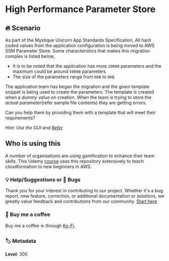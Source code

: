 # High Performance Parameter Store

## 🔥 Scenario

As part of the Mystique Unicorn App Standards Specification, All hard coded values from the application configuration is being moved
to AWS SSM Parameter Store. Some characteristics that makes this migration complex is listed below,

- It is to be noted that the application has more `20000` parameters and the maximum could be around `50000` parameters
- The size of the parameters range from `6KB` to `8KB`

The application team has began the migration and the given template snippet is being used to create the parameters. The template is created when a _dummy value_ on creation. When the team is trying to store the _actual parameter_(refer sample file contents) they are getting errors.

Can you help them by providing them with a template that will meet their requirements?

<cite>Hint: Use the GUI and [Refer][1]</cite>

## Who is using this

A number of organisations are using gamification to enhance their team skills. This Udemy [course][100] uses this repository extensively to teach cloudformation to new beginners in AWS.

### 💡 Help/Suggestions or 🐛 Bugs

Thank you for your interest in contributing to our project. Whether it's a bug report, new feature, correction, or additional documentation or solutions, we greatly value feedback and contributions from our community. [Start here][200]

### 👋 Buy me a coffee

Buy me a coffee ☕ through [Ko-Fi](https://ko-fi.com/miztiik).

### 🏷️ Metadata

**Level**: 300

[1]: https://docs.aws.amazon.com/systems-manager/latest/userguide/parameter-store-advanced-parameters.html

[100]: https://www.udemy.com/course/aws-cloud-development-kit-from-beginner-to-professional/?referralCode=E15D7FB64E417C547579&couponCode=AWS_4U_MAY

[200]: https://github.com/miztiik/cfn-challenges/issues
